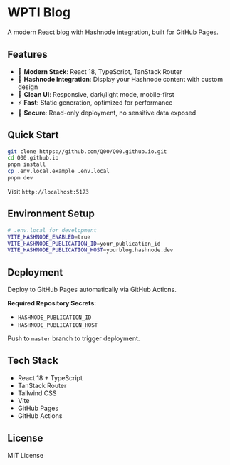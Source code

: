 # WPTI Blog

A modern React blog with Hashnode integration, built for GitHub Pages.

## Features

- 🚀 **Modern Stack**: React 18, TypeScript, TanStack Router
- 📝 **Hashnode Integration**: Display your Hashnode content with custom design
- 🎨 **Clean UI**: Responsive, dark/light mode, mobile-first
- ⚡ **Fast**: Static generation, optimized for performance
- 🔐 **Secure**: Read-only deployment, no sensitive data exposed

## Quick Start

```bash
git clone https://github.com/Q00/Q00.github.io.git
cd Q00.github.io
pnpm install
cp .env.local.example .env.local
pnpm dev
```

Visit `http://localhost:5173`

## Environment Setup

```bash
# .env.local for development
VITE_HASHNODE_ENABLED=true
VITE_HASHNODE_PUBLICATION_ID=your_publication_id
VITE_HASHNODE_PUBLICATION_HOST=yourblog.hashnode.dev
```

## Deployment

Deploy to GitHub Pages automatically via GitHub Actions.

**Required Repository Secrets:**
- `HASHNODE_PUBLICATION_ID`
- `HASHNODE_PUBLICATION_HOST`

Push to `master` branch to trigger deployment.

## Tech Stack

- React 18 + TypeScript
- TanStack Router
- Tailwind CSS
- Vite
- GitHub Pages
- GitHub Actions

## License

MIT License